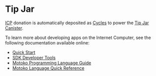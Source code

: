 # Tip Jar

[ICP] donation is automatically deposited as [Cycles] to power the [Tip Jar Canister].

[ICP]: https://dfinity.org/faq/icp-utility-token
[Cycles]: https://dfinity.org/faq/cycles
[Tip Jar Canister]: https://k25co-pqaaa-aaaab-aaakq-cai.ic0.app

To learn more about developing apps on the Internet Computer, see the following documentation available online:

- [Quick Start](https://sdk.dfinity.org/docs/quickstart/quickstart-intro.html)
- [SDK Developer Tools](https://sdk.dfinity.org/docs/developers-guide/sdk-guide.html)
- [Motoko Programming Language Guide](https://sdk.dfinity.org/docs/language-guide/motoko.html)
- [Motoko Language Quick Reference](https://sdk.dfinity.org/docs/language-guide/language-manual.html)
